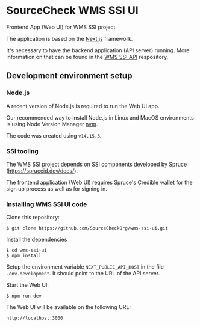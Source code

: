 # SourceCheck WMS SSI UI

Frontend App (Web UI) for WMS SSI project.

The application is based on the [Next.js](https://nextjs.org/) framework.

It's necessary to have the backend application (API server) running. More information on that can be found in the [WMS SSI API](https://github.com/SourceCheckOrg/wms-ssi-api) respository. 


## Development environment setup


### Node.js

A recent version of Node.js is required to run the Web UI app.

Our recommended way to install Node.js in Linux and MacOS environments is using Node Version Manager [nvm](https://github.com/nvm-sh/nvm).

The code was created using `v14.15.3`.


### SSI tooling

The WMS SSI project depends on SSI components developed by Spruce (https://spruceid.dev/docs/).

The frontend application (Web UI) requires Spruce's Credible wallet for the sign up process as well as for signing in.


### Installing WMS SSI UI code

Clone this repository:
```
$ git clone https://github.com/SourceCheckOrg/wms-ssi-ui.git
```

Install the dependencies
```
$ cd wms-ssi-ui
$ npm install
```

Setup the environment variable `NEXT_PUBLIC_API_HOST` in the file `.env.development`. It should point to the URL of the API server.


Start the Web UI:
```
$ npm run dev
```

The Web UI will be available on the following URL:

```
http://localhost:3000
```